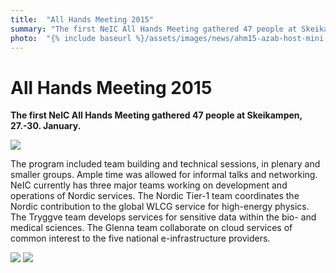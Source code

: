 ```yaml
---
title:  "All Hands Meeting 2015" 
summary: "The first NeIC All Hands Meeting gathered 47 people at Skeikampen, 27.-30. January."
photo:  "{% include baseurl %}/assets/images/news/ahm15-azab-host-mini.jpeg"
---
```


All Hands Meeting 2015
======================

**The first NeIC All Hands Meeting gathered 47 people at Skeikampen, 27.-30. January.**

<a href="{% include baseurl %}/assets/images/news/ahm15-azab-host.jpeg"> <img class="smallpic" src="{% include baseurl %}/assets/images/news/ahm15-azab-host-mini.jpeg"> </a>

The program included team building and technical sessions, in plenary and smaller groups. Ample time was allowed for informal talks and networking. NeIC currently has three major teams working on development and operations of Nordic services. The Nordic Tier-1 team coordinates the Nordic contribution to the global WLCG service for high-energy physics. The Tryggve team develops services for sensitive data within the bio- and medical sciences. The Glenna team collaborate on cloud services of common interest to the five national e-infrastructure providers.

<img class="smallpic-left" src="{% include baseurl %}/assets/images/news/ahm15-mbti.jpeg"> <img class="smallpic-left" src="{% include baseurl %}/assets/images/news/ahm15-group-photo.jpeg">
